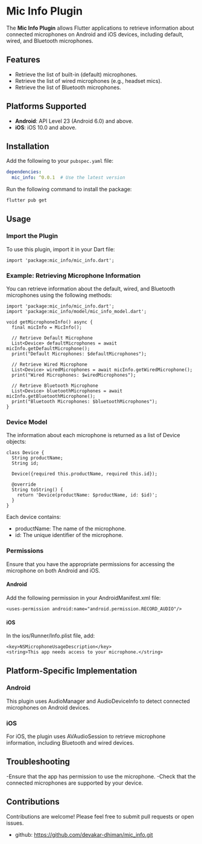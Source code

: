 # Mic Info Plugin

The **Mic Info Plugin** allows Flutter applications to retrieve information about connected microphones on Android and iOS devices, including default, wired, and Bluetooth microphones.

## Features

- Retrieve the list of built-in (default) microphones.
- Retrieve the list of wired microphones (e.g., headset mics).
- Retrieve the list of Bluetooth microphones.

## Platforms Supported

- **Android**: API Level 23 (Android 6.0) and above.
- **iOS**: iOS 10.0 and above.

## Installation

Add the following to your `pubspec.yaml` file:

```yaml
dependencies:
  mic_info: ^0.0.1  # Use the latest version
```

Run the following command to install the package:
```
flutter pub get
```

## Usage
### Import the Plugin  
To use this plugin, import it in your Dart file:
```
import 'package:mic_info/mic_info.dart';
```
### Example: Retrieving Microphone Information
You can retrieve information about the default, wired, and Bluetooth microphones using the following methods:

```
import 'package:mic_info/mic_info.dart';
import 'package:mic_info/model/mic_info_model.dart';

void getMicrophoneInfo() async {
  final micInfo = MicInfo();

  // Retrieve Default Microphone
  List<Device> defaultMicrophones = await micInfo.getDefaultMicrophone();
  print("Default Microphones: $defaultMicrophones");

  // Retrieve Wired Microphone
  List<Device> wiredMicrophones = await micInfo.getWiredMicrophone();
  print("Wired Microphones: $wiredMicrophones");

  // Retrieve Bluetooth Microphone
  List<Device> bluetoothMicrophones = await micInfo.getBluetoothMicrophone();
  print("Bluetooth Microphones: $bluetoothMicrophones");
}
```

### Device Model
The information about each microphone is returned as a list of Device objects:
```
class Device {
  String productName;
  String id;

  Device({required this.productName, required this.id});

  @override
  String toString() {
    return 'Device(productName: $productName, id: $id)';
  }
}
```
Each device contains:

- productName: The name of the microphone.
- id: The unique identifier of the microphone.

### Permissions
Ensure that you have the appropriate permissions for accessing the microphone on both Android and iOS.

#### Android
Add the following permission in your AndroidManifest.xml file:
```
<uses-permission android:name="android.permission.RECORD_AUDIO"/>
```

#### iOS
In the ios/Runner/Info.plist file, add:
```
<key>NSMicrophoneUsageDescription</key>
<string>This app needs access to your microphone.</string>
```

## Platform-Specific Implementation
### Android
This plugin uses AudioManager and AudioDeviceInfo to detect connected microphones on Android devices.

### iOS
For iOS, the plugin uses AVAudioSession to retrieve microphone information, including Bluetooth and wired devices.

## Troubleshooting
-Ensure that the app has permission to use the microphone.
-Check that the connected microphones are supported by your device.

## Contributions
Contributions are welcome! Please feel free to submit pull requests or open issues.
- github: https://github.com/devakar-dhiman/mic_info.git